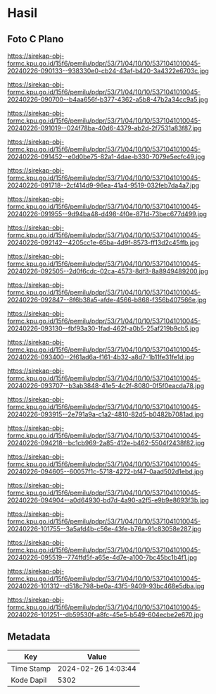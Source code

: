# Hasil

## Foto C Plano

https://sirekap-obj-formc.kpu.go.id/15f6/pemilu/pdpr/53/71/04/10/10/5371041010045-20240226-090133--938330e0-cb24-43af-b420-3a4322e6703c.jpg

https://sirekap-obj-formc.kpu.go.id/15f6/pemilu/pdpr/53/71/04/10/10/5371041010045-20240226-090700--b4aa656f-b377-4362-a5b8-47b2a34cc9a5.jpg

https://sirekap-obj-formc.kpu.go.id/15f6/pemilu/pdpr/53/71/04/10/10/5371041010045-20240226-091019--024f78ba-40d6-4379-ab2d-2f7531a83f87.jpg

https://sirekap-obj-formc.kpu.go.id/15f6/pemilu/pdpr/53/71/04/10/10/5371041010045-20240226-091452--e0d0be75-82a1-4dae-b330-7079e5ecfc49.jpg

https://sirekap-obj-formc.kpu.go.id/15f6/pemilu/pdpr/53/71/04/10/10/5371041010045-20240226-091718--2cf414d9-96ea-41a4-9519-032feb7da4a7.jpg

https://sirekap-obj-formc.kpu.go.id/15f6/pemilu/pdpr/53/71/04/10/10/5371041010045-20240226-091955--9d94ba48-d498-4f0e-871d-73bec677d499.jpg

https://sirekap-obj-formc.kpu.go.id/15f6/pemilu/pdpr/53/71/04/10/10/5371041010045-20240226-092142--4205cc1e-65ba-4d9f-8573-ff13d2c45ffb.jpg

https://sirekap-obj-formc.kpu.go.id/15f6/pemilu/pdpr/53/71/04/10/10/5371041010045-20240226-092505--2d0f6cdc-02ca-4573-8df3-8a8949489200.jpg

https://sirekap-obj-formc.kpu.go.id/15f6/pemilu/pdpr/53/71/04/10/10/5371041010045-20240226-092847--8f6b38a5-afde-4566-b868-f356b407566e.jpg

https://sirekap-obj-formc.kpu.go.id/15f6/pemilu/pdpr/53/71/04/10/10/5371041010045-20240226-093130--fbf93a30-1fad-462f-a0b5-25af219b9cb5.jpg

https://sirekap-obj-formc.kpu.go.id/15f6/pemilu/pdpr/53/71/04/10/10/5371041010045-20240226-093400--2f61ad6a-f161-4b32-a8d7-1b11fe31fe1d.jpg

https://sirekap-obj-formc.kpu.go.id/15f6/pemilu/pdpr/53/71/04/10/10/5371041010045-20240226-093707--b3ab3848-41e5-4c2f-8080-0f5f0eacda78.jpg

https://sirekap-obj-formc.kpu.go.id/15f6/pemilu/pdpr/53/71/04/10/10/5371041010045-20240226-093915--2e791a9a-c1a2-4810-82d5-b0482b7081ad.jpg

https://sirekap-obj-formc.kpu.go.id/15f6/pemilu/pdpr/53/71/04/10/10/5371041010045-20240226-094218--bc1cb969-2a85-412e-b462-5504f2438f82.jpg

https://sirekap-obj-formc.kpu.go.id/15f6/pemilu/pdpr/53/71/04/10/10/5371041010045-20240226-094605--60057f1c-5718-4272-bf47-0aad502d1ebd.jpg

https://sirekap-obj-formc.kpu.go.id/15f6/pemilu/pdpr/53/71/04/10/10/5371041010045-20240226-094904--a0d64930-bd7d-4a90-a2f5-e9b9e8693f3b.jpg

https://sirekap-obj-formc.kpu.go.id/15f6/pemilu/pdpr/53/71/04/10/10/5371041010045-20240226-101755--3a5afd4b-c56e-43fe-b76a-91c83058e287.jpg

https://sirekap-obj-formc.kpu.go.id/15f6/pemilu/pdpr/53/71/04/10/10/5371041010045-20240226-095519--774ffd5f-a65e-4d7e-a100-7bc45bc1b4f1.jpg

https://sirekap-obj-formc.kpu.go.id/15f6/pemilu/pdpr/53/71/04/10/10/5371041010045-20240226-101312--d518c798-be0a-43f5-9409-93bc468e5dba.jpg

https://sirekap-obj-formc.kpu.go.id/15f6/pemilu/pdpr/53/71/04/10/10/5371041010045-20240226-101251--db59530f-a8fc-45e5-b549-604ecbe2e670.jpg


## Metadata

| Key        | Value               |
| ---------- | ------------------- |
| Time Stamp | 2024-02-26 14:03:44 |
| Kode Dapil | 5302                |



